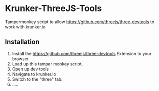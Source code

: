 # Krunker-ThreeJS-Tools

Tampermonkey script to allow https://github.com/threejs/three-devtools to work with krunker.io

## Installation

1. Install the https://github.com/threejs/three-devtools Extension to your browser
2. Load up this tamper monkey script.
3. Open up dev tools
4. Navigate to krunker.io
5. Switch to the "three" tab.
6. .....
